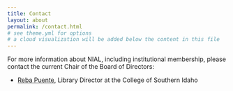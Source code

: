 ```yaml
---
title: Contact
layout: about
permalink: /contact.html
# see theme.yml for options
# a cloud visualization will be added below the content in this file
---
```


For more information about NIAL, including institutional membership, please contact the current Chair of the Board of Directors:

- [Reba Puente](mailto:rpuente@csi.edu), Library Director at the College of Southern Idaho
